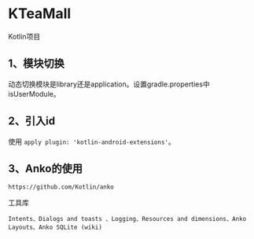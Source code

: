 # KTeaMall

Kotlin项目

## 1、模块切换

动态切换模块是library还是application。设置gradle.properties中isUserModule。

## 2、引入id

使用 `apply plugin: 'kotlin-android-extensions'`。

## 3、Anko的使用

    https://github.com/Kotlin/anko

工具库

    Intents、Dialogs and toasts 、Logging、Resources and dimensions、Anko Layouts、Anko SQLite (wiki)





